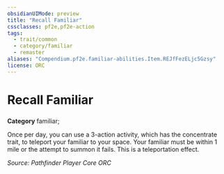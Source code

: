 ```yaml
---
obsidianUIMode: preview
title: "Recall Familiar"
cssclasses: pf2e,pf2e-action
tags:
  - trait/common
  - category/familiar
  - remaster
aliases: "Compendium.pf2e.familiar-abilities.Item.REJfFezELjc5Gzsy"
license: ORC
---
```

# Recall Familiar

### 

**Category** familiar; 




Once per day, you can use a 3-action activity, which has the concentrate trait, to teleport your familiar to your space. Your familiar must be within 1 mile or the attempt to summon it fails. This is a teleportation effect.

*Source: Pathfinder Player Core*
*ORC*